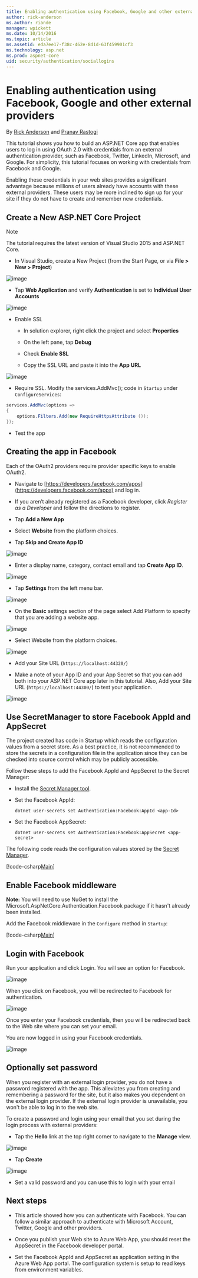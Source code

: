 ```yaml
---
title: Enabling authentication using Facebook, Google and other external providers | Microsoft Docs
author: rick-anderson
ms.author: riande
manager: wpickett
ms.date: 10/14/2016
ms.topic: article
ms.assetid: eda7ee17-f38c-462e-8d1d-63f459901cf3
ms.technology: asp.net
ms.prod: aspnet-core
uid: security/authentication/sociallogins
---
```

# Enabling authentication using Facebook, Google and other external providers

<a name=security-authentication-social-logins></a>

By [Rick Anderson](https://twitter.com/RickAndMSFT) and [Pranav Rastogi](https://github.com/rustd)

This tutorial shows you how to build an ASP.NET Core app that enables users to log in using OAuth 2.0  with credentials from an external authentication provider, such as Facebook, Twitter, LinkedIn, Microsoft, and Google. For simplicity, this tutorial focuses on working with credentials from Facebook and Google.

Enabling these credentials in your web sites provides a significant advantage because millions of users already have accounts with these external providers. These users may be more inclined to sign up for your site if they do not have to create and remember new credentials.

## Create a New ASP.NET Core Project

> [!NOTE]
> The tutorial requires the latest version of Visual Studio 2015 and ASP.NET Core.

* In Visual Studio, create a New Project (from the Start Page, or via **File > New > Project**)

![image](sociallogins/_static/new-project.png)

* Tap **Web Application** and verify **Authentication** is set to **Individual User Accounts**

![image](sociallogins/_static/select-project.png)

* Enable SSL

     * In solution explorer, right click the project and select **Properties**

     * On the left pane, tap **Debug**

     * Check **Enable SSL**

     * Copy the SSL URL and paste it into the **App URL**

![image](sociallogins/_static/ssl.png)

* Require SSL. Modify the services.AddMvc(); code in `Startup` under `ConfigureServices`:

````csharp
services.AddMvc(options =>
{
    options.Filters.Add(new RequireHttpsAttribute ());
});
````

* Test the app

## Creating the app in Facebook

Each of the OAuth2 providers require provider specific keys to enable OAuth2.

* Navigate to [https://developers.facebook.com/apps](https://developers.facebook.com/apps) and log in.

* If you aren’t already registered as a Facebook developer, click  *Register as a Developer* and follow the directions to register.

* Tap **Add a New App**

* Select **Website** from the platform choices.

* Tap **Skip and Create App ID**

![image](sociallogins/_static/FBApp03.png)

* Enter a display name,  category, contact email and tap **Create App ID**.

![image](sociallogins/_static/FBApp04.png)

* Tap **Settings** from the left menu bar.

![image](sociallogins/_static/FBApp05.png)

* On the **Basic** settings section of the page select Add Platform to specify that you are adding a website app.

![image](sociallogins/_static/FBApp06.png)

* Select Website from the platform choices.

![image](sociallogins/_static/FBApp07.png)

* Add your Site URL (`https://localhost:44320/`)

* Make a note of your App ID and your App Secret so that you can add both into your ASP.NET Core app later in this tutorial. Also, Add your Site URL (`https://localhost:44300/`) to test your application.

![image](sociallogins/_static/FBApp08.png)

## Use SecretManager to store Facebook AppId and AppSecret

The project created has code in Startup which reads the configuration values from a secret store. As a best practice, it is not recommended to store the secrets in a configuration file in the application since they can be checked into source control which may be publicly accessible.

Follow these steps to add the Facebook AppId and AppSecret to the Secret Manager:

* Install the [Secret Manager tool](../app-secrets.md).

* Set the Facebook AppId:

  <!-- literal_block {"ids": [], "xml:space": "preserve"} -->

  ````
  dotnet user-secrets set Authentication:Facebook:AppId <app-Id>
     ````

* Set the Facebook AppSecret:

  <!-- literal_block {"ids": [], "xml:space": "preserve"} -->

  ````
  dotnet user-secrets set Authentication:Facebook:AppSecret <app-secret>
     ````

The following code reads the configuration values stored by the [Secret Manager](../app-secrets.md#security-app-secrets).

[!code-csharp[Main](../../common/samples/WebApplication1/Startup.cs?highlight=11&range=20-36)]

## Enable Facebook middleware

**Note:** You will need to use NuGet to install the Microsoft.AspNetCore.Authentication.Facebook package if it hasn't already been installed.

Add the Facebook middleware in the `Configure` method in `Startup`:

[!code-csharp[Main](./sociallogins/sample/Startup.cs?highlight=21,22,23,24,25&range=64-96)]

## Login with Facebook

Run your application and click Login. You will see an option for Facebook.

![image](sociallogins/_static/FBLogin1.PNG)

When you click on Facebook, you will be redirected to Facebook for authentication.

![image](sociallogins/_static/FBLogin2.PNG)

Once you enter your Facebook credentials, then you will be redirected back to the Web site where you can set your email.

You are now logged in using your Facebook credentials.

![image](sociallogins/_static/FBLogin3.PNG)

## Optionally set password

When you register with an external login provider, you do not have a password registered with the app. This alleviates you from creating and remembering a password for the site, but it also makes you dependent on the external login provider. If the external login provider is unavailable, you won't be able to log in to the web site.

To create a password and login using your email that you set during the login process with external providers:

* Tap the **Hello <email alias>** link at the top right corner to navigate to the **Manage** view.

![image](sociallogins/_static/pass1.PNG)

* Tap **Create**

![image](sociallogins/_static/pass2.PNG)

* Set a valid password and you can use this to login with your email

## Next steps

* This article showed how you can authenticate with Facebook. You can follow a similar approach to authenticate with Microsoft Account, Twitter, Google and other providers.

* Once you publish your Web site to Azure Web App, you should reset the AppSecret in the Facebook developer portal.

* Set the Facebook AppId and AppSecret as application setting in the Azure Web App portal. The configuration system is setup to read keys from environment variables.
